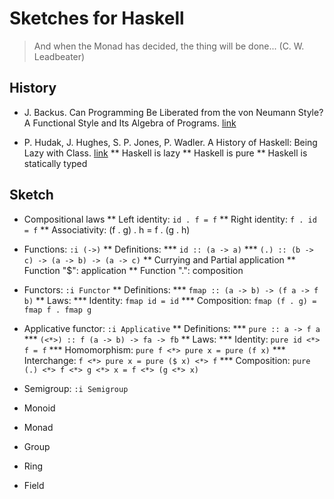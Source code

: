 # Sketches for Haskell

> And when the Monad has decided, the thing will be done... (C. W. Leadbeater)

## History

* J. Backus. Can Programming Be Liberated from the von Neumann Style? A Functional Style and Its Algebra of Programs. 
[link](https://www.thocp.net/biographies/papers/backus_turingaward_lecture.pdf)

* P. Hudak, J. Hughes, S. P. Jones, P. Wadler. A History of Haskell: Being Lazy with Class. [link](http://haskell.cs.yale.edu/wp-content/uploads/2011/02/history.pdf)
** Haskell is lazy
** Haskell is pure
** Haskell is statically typed

## Sketch

* Compositional laws
** Left identity: `id . f = f`
** Right identity: `f . id = f`
** Associativity: (f . g) . h = f . (g . h)

* Functions: `:i (->)`
** Definitions:
*** `id :: (a -> a)`
*** `(.) :: (b -> c) -> (a -> b) -> (a -> c)`
** Currying and Partial application
** Function "$": application
** Function ".": composition

* Functors: `:i Functor`
** Definitions:
*** `fmap :: (a -> b) -> (f a -> f b)` 
** Laws:
*** Identity: `fmap id = id`
*** Composition: `fmap (f . g) = fmap f . fmap g`

* Applicative functor: `:i Applicative`
** Definitions:
*** `pure :: a -> f a`
*** `(<*>) :: f (a -> b) -> fa -> fb`
** Laws:
*** Identity: `pure id <*> f = f`
*** Homomorphism: `pure f <*> pure x = pure (f x)`
*** Interchange: `f <*> pure x = pure ($ x) <*> f`
*** Composition: `pure (.) <*> f <*> g <*> x = f <*> (g <*> x)`

* Semigroup: `:i Semigroup`

* Monoid

* Monad

* Group

* Ring

* Field
